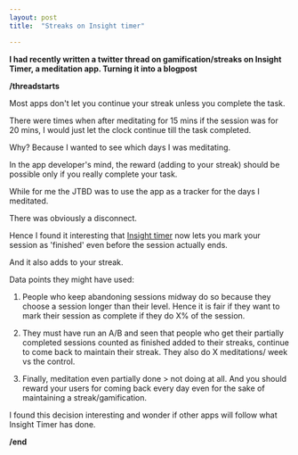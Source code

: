 ```yaml
---
layout: post
title:  "Streaks on Insight timer"

---
```


**I had recently written a twitter thread on gamification/streaks on Insight Timer, a meditation app. Turning it into a blogpost**

**/threadstarts**

Most apps don't let you continue your streak unless you complete the task.

There were times when after meditating for 15 mins if the session was for 20 mins, I would just let the clock continue till the task completed.

Why? Because I wanted to see which days I was meditating.

In the app developer's mind, the reward (adding to your streak) should be possible only if you really complete your task.

While for me the JTBD was to use the app as a tracker for the days I meditated.

There was obviously a disconnect.

Hence I found it interesting that [Insight timer](https://insighttimer.com/) now lets you mark your session as 'finished' even before the session actually ends.

And it also adds to your streak.

Data points they might have used:

1. People who keep abandoning sessions midway do so because they choose a session longer than their level. Hence it is fair if they want to mark their session as complete if they do X% of the session.

2. They must have run an A/B and seen that people who get their partially completed sessions counted as finished added to their streaks, continue to come back to maintain their streak. They also do X meditations/ week vs the control.

3. Finally, meditation even partially done > not doing at all. And you should reward your users for coming back every day even for the sake of maintaining a streak/gamification.

I found this decision interesting and wonder if other apps will follow what Insight Timer has done.

**/end**

